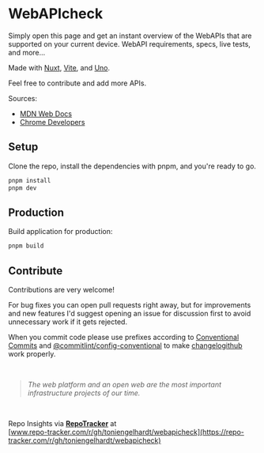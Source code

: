 # WebAPIcheck

Simply open this page and get an instant overview of the WebAPIs that are supported on your current device. WebAPI requirements, specs, live tests, and more...

Made with [Nuxt](https://nuxt.com), [Vite](https://vitejs.dev), and [Uno](https://github.com/unocss/unocss).

Feel free to contribute and add more APIs.

Sources: 

- [MDN Web Docs](https://developer.mozilla.org)
- [Chrome Developers](https://developer.chrome.com/)

## Setup

Clone the repo, install the dependencies with pnpm, and you're ready to go.

```bash
pnpm install
pnpm dev
```

## Production

Build application for production:

```bash
pnpm build
```

## Contribute

Contributions are very welcome!

For bug fixes you can open pull requests right away, but for improvements and new features I'd suggest opening an issue for discussion first to avoid unnecessary work if it gets rejected.

When you commit code please use prefixes according to [Conventional Commits](https://www.conventionalcommits.org/en/v1.0.0/) and [@commitlint/config-conventional](https://github.com/conventional-changelog/commitlint/tree/master/%40commitlint/config-conventiona) to make [changelogithub](https://github.com/antfu/changelogithub) work properly.

<br>

> _The web platform and an open web are the most important infrastructure projects of our time._

<br>

Repo Insights via **[RepoTracker](https://repo-tracker.com)** at  
[www.repo-tracker.com/r/gh/toniengelhardt/webapicheck](https://repo-tracker.com/r/gh/toniengelhardt/webapicheck)
